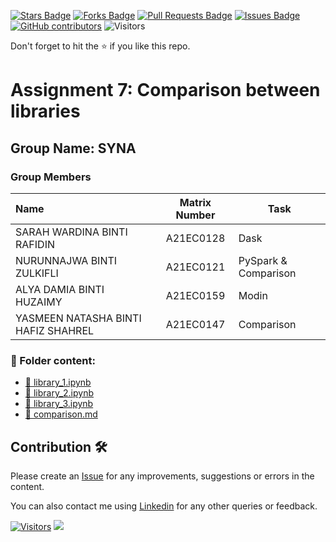 <a href="https://github.com/drshahizan/Python-big-data/stargazers"><img src="https://img.shields.io/github/stars/drshahizan/Python-big-data" alt="Stars Badge"/></a>
<a href="https://github.com/drshahizan/Python-big-data/network/members"><img src="https://img.shields.io/github/forks/drshahizan/Python-big-data" alt="Forks Badge"/></a>
<a href="https://github.com/drshahizan/Python-big-data/pulls"><img src="https://img.shields.io/github/issues-pr/drshahizan/Python-big-data" alt="Pull Requests Badge"/></a>
<a href="https://github.com/drshahizan/Python-big-data/issues"><img src="https://img.shields.io/github/issues/drshahizan/Python-big-data" alt="Issues Badge"/></a>
<a href="https://github.com/drshahizan/Python-big-data/graphs/contributors"><img alt="GitHub contributors" src="https://img.shields.io/github/contributors/drshahizan/Python-big-data?color=2b9348"></a>
![Visitors](https://api.visitorbadge.io/api/visitors?path=https%3A%2F%2Fgithub.com%2Fdrshahizan%2FPython-big-data&labelColor=%23d9e3f0&countColor=%23697689&style=flat)

Don't forget to hit the :star: if you like this repo.

# Assignment 7: Comparison between libraries
## Group Name: SYNA
### Group Members

| Name                                     | Matrix Number | Task |
| :---------------------------------------- | :-------------: | ------------- |
| SARAH WARDINA BINTI RAFIDIN | A21EC0128 | Dask
| NURUNNAJWA BINTI ZULKIFLI | A21EC0121 | PySpark & Comparison
| ALYA DAMIA BINTI HUZAIMY | A21EC0159 | Modin 
| YASMEEN NATASHA BINTI HAFIZ SHAHREL | A21EC0147 | Comparison

### 📂 Folder content:
* [📖 library_1.ipynb](https://github.com/drshahizan/Python-big-data/blob/main/assignment/ass7/hpdp/SYNA/ASSIGNMENT7_PySpark_SYNA.ipynb)
* [📖 library_2.ipynb](https://github.com/drshahizan/Python-big-data/blob/main/assignment/ass7/hpdp/SYNA/ASSIGNMENT7_MODIN_SYNA.ipynb)
* [📖 library_3.ipynb](https://github.com/drshahizan/Python-big-data/blob/main/assignment/ass7/hpdp/SYNA/ASSIGNMENT7_Dask_SYNA.ipynb)
* [📖 comparison.md]()






## Contribution 🛠️
Please create an [Issue](https://github.com/drshahizan/Python_EDA/issues) for any improvements, suggestions or errors in the content.

You can also contact me using [Linkedin](https://www.linkedin.com/in/drshahizan/) for any other queries or feedback.

[![Visitors](https://api.visitorbadge.io/api/visitors?path=https%3A%2F%2Fgithub.com%2Fdrshahizan&labelColor=%23697689&countColor=%23555555&style=plastic)](https://visitorbadge.io/status?path=https%3A%2F%2Fgithub.com%2Fdrshahizan)
![](https://hit.yhype.me/github/profile?user_id=81284918)


